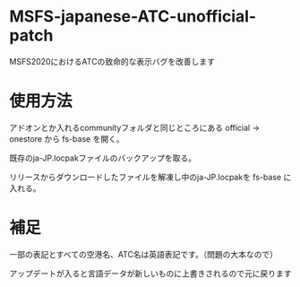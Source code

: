 # MSFS-japanese-ATC-unofficial-patch
MSFS2020におけるATCの致命的な表示バグを改善します
# 使用方法
アドオンとか入れるcommunityフォルダと同じところにある official → onestore から fs-base を開く。

既存のja-JP.locpakファイルのバックアップを取る。

リリースからダウンロードしたファイルを解凍し中のja-JP.locpakを fs-base に入れる。
# 補足
一部の表記とすべての空港名、ATC名は英語表記です。（問題の大本なので）

アップデートが入ると言語データが新しいものに上書きされるので元に戻ります
